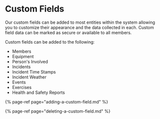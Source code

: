 # Custom Fields

Our custom fields can be added to most entities within the system allowing you to customize their appearance and the data collected in each. Custom field data can be marked as secure or available to all members.

Custom fields can be added to the following:

* Members
* Equipment
* Person's Involved
* Incidents
* Incident Time Stamps
* Incident Weather
* Events
* Exercises
* Health and Safety Reports

{% page-ref page="adding-a-custom-field.md" %}

{% page-ref page="deleting-a-custom-field.md" %}



